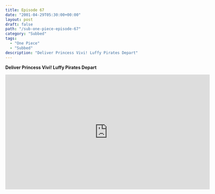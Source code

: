 ```yaml
---
title: Episode 67
date: "2001-04-29T05:30:00+00:00"
layout: post
draft: false
path: "/sub-one-piece-episode-67"
category: "Subbed"
tags:
  - "One Piece"
  - "Subbed"
description: "Deliver Princess Vivi! Luffy Pirates Depart"
---
```


**Deliver Princess Vivi! Luffy Pirates Depart**

<iframe width="640" height="360" src="https://www.rapidvideo.com/e/FX3C1MHMSJ" frameborder="0" marginwidth=0 marginheight=0 scrolling=no allowfullscreen></iframe>

